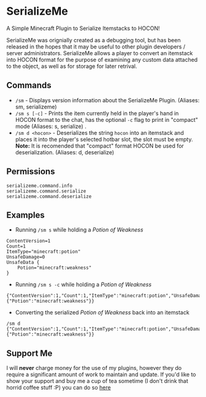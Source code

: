 # SerializeMe

A Simple Minecraft Plugin to Serialize Itemstacks to HOCON!

SerializeMe was orignially created as a debugging tool, but has been released in the hopes that it may be useful to other plugin developers / server administrators.  SerializeMe allows a player to convert an itemstack into HOCON format for the purpose of examining any custom data attached to the object, as well as for storage for later retrival.

## Commands

* `/sm` - Displays version information about the SerializeMe Plugin. (Aliases: sm, serializeme)  
* `/sm s [-c]` - Prints the item currently held in the player's hand in HOCON format to the chat, has the optional `-c` flag to print in "compact" mode (Aliases: s, serialize)  . 
* `/sm d <hocon>` - Deserializes the string `hocon` into an itemstack and places it into the player's selected hotbar slot, the slot must be empty. **Note:** It is recomended that "compact" format HOCON be used for deserialization. (Aliases: d, deserialize) 

## Permissions
`serializeme.command.info`  
`serializeme.command.serialize`  
`serializeme.command.deserialize`  

## Examples

* Running `/sm s` while holding a _Potion of Weakness_
```
ContentVersion=1
Count=1
ItemType="minecraft:potion"
UnsafeDamage=0
UnsafeData {
    Potion="minecraft:weakness"
}
```

* Running `/sm s -c` while holding a _Potion of Weakness_
```
{"ContentVersion":1,"Count":1,"ItemType":"minecraft:potion","UnsafeDamage":0,"UnsafeData":{"Potion":"minecraft:weakness"}}
```

* Converting the serialized _Potion of Weakness_ back into an itemstack
```
/sm d {"ContentVersion":1,"Count":1,"ItemType":"minecraft:potion","UnsafeDamage":0,"UnsafeData":{"Potion":"minecraft:weakness"}}
```

## Support Me
I will **never** charge money for the use of my plugins, however they do require a significant amount of work to maintain and update. If you'd like to show your support and buy me a cup of tea sometime (I don't drink that horrid coffee stuff :P) you can do so [here](https://www.paypal.me/zerthick)
